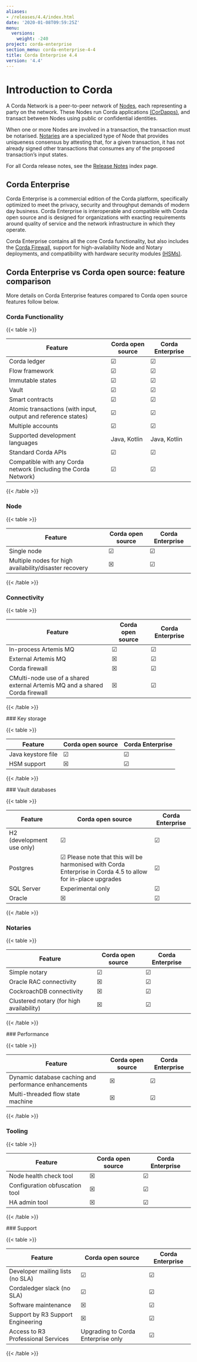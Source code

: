 ```yaml
---
aliases:
- /releases/4.4/index.html
date: '2020-01-08T09:59:25Z'
menu:
  versions:
    weight: -240
project: corda-enterprise
section_menu: corda-enterprise-4-4
title: Corda Enterprise 4.4
version: '4.4'
---
```


# Introduction to Corda

A Corda Network is a peer-to-peer network of [Nodes](node/component-topology.md), each representing a party on the network.
These Nodes run Corda applications [(CorDapps)](cordapps/cordapp-overview.md), and transact between Nodes using public or
confidential identities.

When one or more Nodes are involved in a transaction, the transaction must be notarised. [Notaries](notary/ha-notary-service-overview.md) are a specialized type
of Node that provides uniqueness consensus by attesting that, for a given transaction, it has not already signed other
transactions that consumes any of the proposed transaction’s input states.

For all Corda release notes, see the [Release Notes](release-notes-index.md) index page.

## Corda Enterprise

Corda Enterprise is a commercial edition of the Corda platform, specifically optimized to meet the privacy, security and
throughput demands of modern day business. Corda Enterprise is interoperable and compatible with Corda open source and
is designed for organizations with exacting requirements around quality of service and the network infrastructure in
which they operate.

Corda Enterprise contains all the core Corda functionality, but also includes the [Corda Firewall](node/corda-firewall-component.md),
support for high-availability Node and Notary deployments, and compatibility with hardware security modules [(HSMs)](node/operating/cryptoservice-configuration.md).

## Corda Enterprise vs Corda open source: feature comparison

More details on Corda Enterprise features compared to Corda open source features follow below.

### Corda Functionality

{{< table >}}

|Feature|Corda open source|Corda Enterprise|
|------------------------------|------------------------------|------------------------------|
|Corda ledger|&#9745;|&#9745;|
|Flow framework|&#9745;|&#9745;|
|Immutable states|&#9745;|&#9745;|
|Vault|&#9745;|&#9745;|
|Smart contracts|&#9745;|&#9745;|
|Atomic transactions (with input, output and reference states)|&#9745;|&#9745;|
|Multiple accounts|&#9745;|&#9745;|
|Supported development languages|Java, Kotlin|Java, Kotlin|
|Standard Corda APIs|&#9745;|&#9745;|
|Compatible with any Corda network (including the Corda Network)|&#9745;|&#9745;|

{{< /table >}}

### Node

{{< table >}}

|Feature|Corda open source|Corda Enterprise|
|------------------------------|------------------------------|------------------------------|
|Single node|&#9745;|&#9745;|
|Multiple nodes for high availability/disaster recovery|&#9746;|&#9745;|

{{< /table >}}

### Connectivity

{{< table >}}

|Feature|Corda open source|Corda Enterprise|
|------------------------------|------------------------------|------------------------------|
|In-process Artemis MQ|&#9745;|&#9745;|
|External Artemis MQ|&#9746;|&#9745;|
|Corda firewall|&#9746;|&#9745;|
|CMulti-node use of a shared external Artemis MQ and a shared Corda firewall|&#9746;|&#9745;|

{{< /table >}}

### Key storage

{{< table >}}

|Feature|Corda open source|Corda Enterprise|
|------------------------------|------------------------------|------------------------------|
|Java keystore file|&#9745;|&#9745;|
|HSM support|&#9746;|&#9745;|

{{< /table >}}

### Vault databases

{{< table >}}

|Feature|Corda open source|Corda Enterprise|
|------------------------------|------------------------------|------------------------------|
|H2 (development use only)|&#9745;|&#9745;|
|Postgres|&#9745; Please note that this will be harmonised with Corda Enterprise in Corda 4.5 to allow for in-place upgrades|&#9745;|
|SQL Server|Experimental only|&#9745;|
|Oracle|&#9746;|&#9745;|

{{< /table >}}

### Notaries

{{< table >}}

|Feature|Corda open source|Corda Enterprise|
|------------------------------|------------------------------|------------------------------|
|Simple notary|&#9745;|&#9745;|
|Oracle RAC connectivity|&#9746;|&#9745;|
|CockroachDB connectivity|&#9746;|&#9745;|
|Clustered notary (for high availability)|&#9746;|&#9745;|

{{< /table >}}

### Performance

{{< table >}}

|Feature|Corda open source|Corda Enterprise|
|------------------------------|------------------------------|------------------------------|
|Dynamic database caching and performance enhancements|&#9746;|&#9745;|
|Multi-threaded flow state machine|&#9746;|&#9745;|

{{< /table >}}

### Tooling

{{< table >}}

|Feature|Corda open source|Corda Enterprise|
|------------------------------|------------------------------|------------------------------|
|Node health check tool|&#9746;|&#9745;|
|Configuration obfuscation tool|&#9746;|&#9745;|
|HA admin tool|&#9746;|&#9745;|

{{< /table >}}

### Support

{{< table >}}

|Feature|Corda open source|Corda Enterprise|
|------------------------------|------------------------------|------------------------------|
|Developer mailing lists (no SLA)|&#9745;|&#9745;|
|Cordaledger slack (no SLA)|&#9745;|&#9745;|
|Software maintenance|&#9746;|&#9745;|
|Support by R3 Support Engineering|&#9746;|&#9745;|
|Access to R3 Professional Services|Upgrading to Corda Enterprise only |&#9745;|

{{< /table >}}
